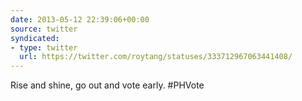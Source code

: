 ```yaml
---
date: 2013-05-12 22:39:06+00:00
source: twitter
syndicated:
- type: twitter
  url: https://twitter.com/roytang/statuses/333712967063441408/
---
```


Rise and shine, go out and vote early. #PHVote